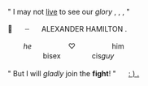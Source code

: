 " I may not <ins>live</ins> to see our *glory* , , , "
<br>
<br>
🥂⠀ ⠀┈⠀⠀ ALEXANDER    HAMILTON .⠀
<br>
<br>⠀⠀⠀*he*⠀⠀⠀⠀⠀⠀⠀♡⠀⠀⠀⠀⠀⠀⠀him
<br> 　⠀⠀⠀⠀ ⠀bisex⠀⠀⠀⠀⠀⠀cis*guy*
<br>
<br>
" But I will *gladly* join the **fight**! "⠀ ⠀[: ) .](https://open.spotify.com/track/0NJWhm3hUwIZSy5s0TGJ8q?si=c837501d481a4df5)
